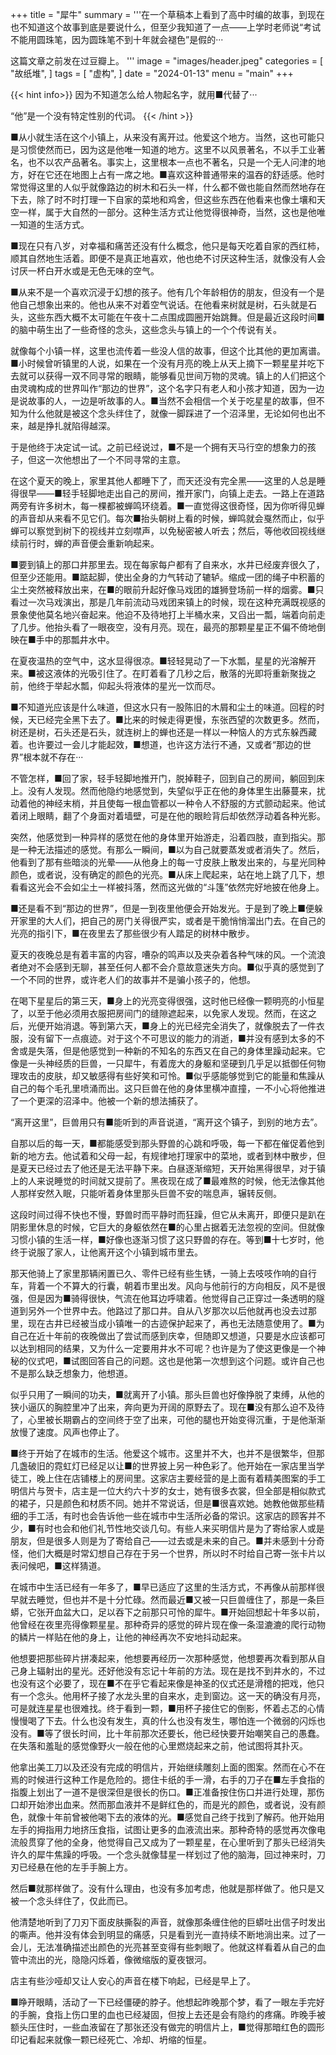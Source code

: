 +++
title = "犀牛"
summary = '''在一个草稿本上看到了高中时编的故事，到现在也不知道这个故事到底是要说什么，但至少我知道了一点——上学时老师说“考试不能用圆珠笔，因为圆珠笔不到十年就会褪色”是假的···

这篇文章之前发在过豆瓣上。
'''
image = "images/header.jpeg"
categories = [
    "故纸堆",
]
tags = [
    "虚构",
]
date = "2024-01-13"
menu = "main"
+++

{{< hint info>}}
因为不知道怎么给人物起名字，就用■代替了···

“他”是一个没有特定性别的代词。
{{< /hint >}}

■从小就生活在这个小镇上，从来没有离开过。他爱这个地方。当然，这也可能只是习惯使然而已，因为这是他唯一知道的地方。这里不以风景著名，不以手工业著名，也不以农产品著名。事实上，这里根本一点也不著名，只是一个无人问津的地方，好在它还在地图上占有一席之地。■喜欢这种普通带来的温吞的舒适感。他时常觉得这里的人似乎就像路边的树木和石头一样，什么都不做也能自然而然地存在下去，除了时不时打理一下自家的菜地和鸡舍，但这些东西在他看来也像土壤和天空一样，属于大自然的一部分。这种生活方式让他觉得很神奇，当然，这也是他唯一知道的生活方式。

■现在只有八岁，对幸福和痛苦还没有什么概念，他只是每天吃着自家的西红柿，顺其自然地生活着。即便不是真正地喜欢，他也绝不讨厌这种生活，就像没有人会讨厌一杯白开水或是无色无味的空气。

■从来不是一个喜欢沉浸于幻想的孩子。他有几个年龄相仿的朋友，但没有一个是他自己想象出来的。他也从来不对着空气说话。在他看来树就是树，石头就是石头，这些东西大概不太可能在午夜十二点围成圆圈开始跳舞。但是最近这段时间■的脑中萌生出了一些奇怪的念头，这些念头与镇上的一个个传说有关。

就像每个小镇一样，这里也流传着一些没人信的故事，但这个比其他的更加离谱。■小时候曾听镇里的人说，如果在一个没有月亮的晚上从天上摘下一颗星星并吃下去就可以获得一双不同寻常的眼睛，能够看见世间万物的灵魂。镇上的人们把这个由灵魂构成的世界叫作“那边的世界”，这个名字只有老人和小孩才知道，因为一边是说故事的人，一边是听故事的人。■当然不会相信一个关于吃星星的故事，但不知为什么他就是被这个念头绊住了，就像一脚踩进了一个沼泽里，无论如何也出不来，越是挣扎就陷得越深。

于是他终于决定试一试。之前已经说过，■不是一个拥有天马行空的想象力的孩子，但这一次他想出了一个不同寻常的主意。

在这个夏天的晚上，家里其他人都睡下了，而天还没有完全黑——这里的人总是睡得很早——■轻手轻脚地走出自己的房间，推开家门，向镇上走去。一路上在道路两旁有许多树木，每一棵都被蝉鸣环绕着。■一直觉得这很奇怪，因为你听得见蝉的声音却从来看不见它们。每次■抬头朝树上看的时候，蝉鸣就会戛然而止，似乎蝉可以察觉到树下的视线并立刻噤声，以免秘密被人听去；然后，等他收回视线继续前行时，蝉的声音便会重新响起来。

■要到镇上的那口井那里去。现在每家每户都有了自来水，水井已经废弃很久了，但至少还能用。■踮起脚，使出全身的力气转动了辘轳。缩成一团的绳子中积蓄的尘土突然被释放出来，在■的眼前升起好像马戏团的雄狮登场前一样的烟雾。■只看过一次马戏演出，那是几年前流动马戏团来镇上的时候，现在这种充满既视感的景象使他莫名地兴奋起来。他迫不及待地打上半桶水来，又舀出一瓢，端着向前走了几步。他抬头看了一眼夜空，没有月亮。现在，最亮的那颗星星正不偏不倚地倒映在■手中的那瓢井水中。

在夏夜温热的空气中，这水显得很凉。■轻轻晃动了一下水瓢，星星的光溶解开来。■被这液体的光吸引住了。在盯着看了几秒之后，散落的光即将重新聚拢之前，他终于举起水瓢，仰起头将液体的星光一饮而尽。

■不知道光应该是什么味道，但这水只有一股陈旧的木屑和尘土的味道。回程的时候，天已经完全黑下去了。■比来的时候走得更慢，东张西望的次数更多。然而，树还是树，石头还是石头，就连树上的蝉也还是一样以一种恼人的方式东躲西藏着。也许要过一会儿才能起效，■想道，也许这方法行不通，又或者“那边的世界”根本就不存在···

不管怎样，■回了家，轻手轻脚地推开门，脱掉鞋子，回到自己的房间，躺回到床上。没有人发现。然而他隐约地感觉到，失望似乎正在他的身体里生出藤蔓来，扰动着他的神经末梢，并且使每一根血管都以一种令人不舒服的方式颤动起来。他试着闭上眼睛，翻了个身面对着墙壁，可是在他的眼睑背后却依然浮动着各种光影。

突然，他感觉到一种异样的感觉在他的身体里开始游走，沿着四肢，直到指尖。那是一种无法描述的感觉。有那么一瞬间，■以为自己就要蒸发或者消失了。然后，他看到了那有些暗淡的光晕——从他身上的每一寸皮肤上散发出来的，与星光同种颜色，或者说，没有确定的颜色的光亮。■从床上爬起来，站在地上跳了几下，想看看这光会不会如尘土一样被抖落，然而这光做的“斗篷”依然完好地披在他身上。

■还是看不到“那边的世界”，但是一到夜里他便会开始发光。于是到了晚上■便躲开家里的大人们，把自己的房门关得很严实，或者是干脆悄悄溜出门去。在自己的光亮的指引下，■在夜里去了那些很少有人踏足的树林中散步。

夏天的夜晚总是有着丰富的内容，嘈杂的鸣声以及夹杂着各种气味的风。一个流浪者绝对不会感到无聊，甚至任何人都不会介意故意迷失方向。■似乎真的感觉到了一个不同的世界，或许老人们的故事并不是骗小孩子的，他想。

在喝下星星后的第三天，■身上的光亮变得很强，这时他已经像一颗明亮的小恒星了，以至于他必须用衣服把房间门的缝隙遮起来，以免家人发现。然而，在这之后，光便开始消退。等到第六天，■身上的光已经完全消失了，就像脱去了一件衣服，没有留下一点痕迹。对于这个不可思议的能力的消逝，■并没有感到太多的不舍或是失落，但是他感觉到一种新的不知名的东西又在自己的身体里躁动起来。它像是一头神经质的巨兽，一只犀牛，有着庞大的身躯和坚硬到几乎足以抵御任何物理攻击的皮肤，却又敏感得有些好笑和可怜。■似乎感能够觉到它的能量和焦躁从自己的每个毛孔里喷涌而出。这只巨兽在他的身体里横冲直撞，一不小心将他推进了一个更深的沼泽中。他被一个新的想法捕获了。

“离开这里”，巨兽用只有■能听到的声音说道，“离开这个镇子，到别的地方去”。

自那以后的每一天，■都能感受到那头野兽的心跳和呼吸，每一下都在催促着他到新的地方去。他试着和父母一起，有规律地打理家中的菜地，或者到林中散步，但是夏天已经过去了他还是无法平静下来。白昼逐渐缩短，天开始黑得很早，对于镇上的人来说睡觉的时间就又提前了。黑夜现在成了■最难熬的时候，他无法像其他人那样安然入眠，只能听着身体里那头巨兽不安的喘息声，辗转反侧。

这段时间过得不快也不慢，野兽时而平静时而狂躁，但它从未离开，即便只是趴在阴影里休息的时候，它巨大的身躯依然在■的心里占据着无法忽视的空间。但就像习惯小镇的生活一样，■好像也逐渐习惯了这只野兽的存在。等到■十七岁时，他终于说服了家人，让他离开这个小镇到城市里去。

那天他骑上了家里那辆闲置已久、零件已经有些生锈，一骑上去吱吱作响的自行车，背着一个不算大的行囊，朝着市里出发。风向与他前行的方向相反，风不是很强，但是因为■骑得很快，气流在他耳边呼啸着。他觉得自己正穿过一条透明的隧道到另外一个世界中去。他路过了那口井。自从八岁那次以后他就再也没去过那里，现在古井已经被当成小镇唯一的古迹保护起来了，再也无法随意使用了。■为自己在近十年前的夜晚做出了尝试而感到庆幸，但随即又想道，只要是水应该都可以达到相同的结果，又为什么一定要用井水不可呢？也许是为了使这更像是一个神秘的仪式吧，■试图回答自己的问题。这也是他第一次想到这个问题。或许自己也不是那么缺乏想象力，他想道。

似乎只用了一瞬间的功夫，■就离开了小镇。那头巨兽也好像挣脱了束缚，从他的狭小逼仄的胸腔里冲了出来，奔向更为开阔的原野去了。现在■没有那么迫不及待了，心里被长期霸占的空间终于空了出来，可他的腿也开始变得沉重，于是他渐渐放慢了速度。风声也停止了。

■终于开始了在城市的生活。他爱这个城市。这里并不大，也并不是很繁华，但那几盏破旧的霓虹灯已经足以让■的世界披上另一种色彩了。他开始在一家店里当学徒工，晚上住在店铺楼上的房间里。这家店主要经营的是上面有着精美图案的手工明信片与贺卡，店主是一位大约六十岁的女士，她有很多衣裳，但全部是相似款式的裙子，只是颜色和材质不同。她并不常说话，但是■很喜欢她。她教他做那些精细的手工活，有时也会告诉他一些在城市中生活所必备的常识。这家店的顾客并不少，■有时也会和他们礼节性地交谈几句。有些人来买明信片是为了寄给家人或是朋友，但是很多人则是为了寄给自己——过去或是未来的自己。■并未感到十分奇怪，他们大概是时常幻想自己存在于另一个世界，所以时不时给自己寄一张卡片以表问候吧，■这样猜道。

在城市中生活已经有一年多了，■早已适应了这里的生活方式，不再像从前那样很早就去睡觉，但也并不是十分忙碌。然而最近■又被一只巨兽缠住了，那是一条巨蟒，它张开血盆大口，足以吞下之前那只可怜的犀牛。■开始回想起十年多以前，他曾经在夜里亮得像颗星星。那种奇异的感觉的碎片现在像一条湿漉漉的爬行动物的鳞片一样贴在他的身上，让他的神经再次不安地抖动起来。

他想要把那些碎片拼凑起来，他想要再经历一次那种感觉，他想要再次看到那从自己身上辐射出的星光。还好他没有忘记十年前的方法。现在是找不到井水的，不过也没有这个必要了，现在■不在乎它看起来像是神圣的仪式还是滑稽的把戏，他只有一个念头。他用杯子接了水龙头里的自来水，走到窗边。这一天的确没有月亮，可是就连星星也很难找。终于看到一颗，■用杯子接住它的倒影，怀着忐忑的心情慢慢喝了下去。什么也没有发生，真的什么也没有发生，哪怕连一个微弱的闪烁也没有。■等了很长时间，比十年前那次还要长，他已经快要开始嘲笑自己的愚蠢。在失落和羞耻的感觉像野火一般在他的心里燃烧起来之前，他试图将其扑灭。

他拿出美工刀以及还没有完成的明信片，开始继续雕刻上面的图案。然而在心不在焉的时候进行这种工作是危险的。摁住卡纸的手一滑，右手的刀子在■左手食指的指腹上划出了一道不是很深但是很长的伤口。■正准备按住伤口并进行处理，那伤口却开始渗出血来。然而那血液并不是鲜红色的，而是光的颜色，或者说，没有颜色，就像十年前曾被他喝下去的液体的光。■感觉自己终于找到了解药。他开始用左手的拇指用力地挤压食指，试图让更多的血液流出来。那种奇特的感觉再次像电流般贯穿了他的全身，他觉得自己又成为了一颗星星，在心里听到了那头已经消失许久的犀牛焦躁的呼吸。一个念头就像彗星一样划过了他的脑海，回过神来时，刀刃已经悬在他的左手手腕上方。        

然后■就那样做了。没有什么理由，也没有多加考虑，他就是那样做了。他只是又被一个念头绊住了，仅此而已。

他清楚地听到了刀刃下面皮肤撕裂的声音，就像那条缠住他的巨蟒吐出信子时发出的嘶声。他并没有体会到明显的痛感，只是看到光一直持续不断地淌出来。过了一会儿，无法准确描述出颜色的光亮甚至变得有些刺眼了。他就这样看着从自己的血管中流出的光，隐隐闪烁着，像微缩版的夏夜银河。


店主有些沙哑却又让人安心的声音在楼下响起，已经是早上了。

■睁开眼睛，活动了一下已经僵硬的脖子。他想起昨晚那个梦，看了一眼左手完好的手腕，食指上伤口里的血也已经凝固，但按上去还是会有隐约的疼痛。昨晚手被额头压住时，一些血液留在了那张还没有做完的明信片上，■觉得那暗红色的圆形印记看起来就像一颗已经死亡、冷却、坍缩的恒星。